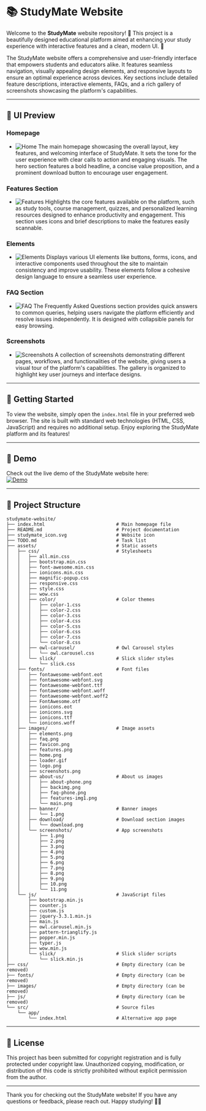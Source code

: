 # 📚 StudyMate Website

Welcome to the **StudyMate** website repository! 🎉 This project is a beautifully designed educational platform aimed at enhancing your study experience with interactive features and a clean, modern UI. 🚀

The StudyMate website offers a comprehensive and user-friendly interface that empowers students and educators alike. It features seamless navigation, visually appealing design elements, and responsive layouts to ensure an optimal experience across devices. Key sections include detailed feature descriptions, interactive elements, FAQs, and a rich gallery of screenshots showcasing the platform's capabilities.

---

## 🎨 UI Preview

### Homepage
- ![Home](assets/images/home.png)
  The main homepage showcasing the overall layout, key features, and welcoming interface of StudyMate. It sets the tone for the user experience with clear calls to action and engaging visuals. The hero section features a bold headline, a concise value proposition, and a prominent download button to encourage user engagement.

### Features Section
- ![Features](assets/images/features.png)
  Highlights the core features available on the platform, such as study tools, course management, quizzes, and personalized learning resources designed to enhance productivity and engagement. This section uses icons and brief descriptions to make the features easily scannable.

### Elements
- ![Elements](assets/images/elements.png)
  Displays various UI elements like buttons, forms, icons, and interactive components used throughout the site to maintain consistency and improve usability. These elements follow a cohesive design language to ensure a seamless user experience.

### FAQ Section
- ![FAQ](assets/images/faq.png)
  The Frequently Asked Questions section provides quick answers to common queries, helping users navigate the platform efficiently and resolve issues independently. It is designed with collapsible panels for easy browsing.

### Screenshots
- ![Screenshots](assets/images/screenshots.png)
  A collection of screenshots demonstrating different pages, workflows, and functionalities of the website, giving users a visual tour of the platform's capabilities. The gallery is organized to highlight key user journeys and interface designs.

---

## 🚀 Getting Started

To view the website, simply open the `index.html` file in your preferred web browser. The site is built with standard web technologies (HTML, CSS, JavaScript) and requires no additional setup. Enjoy exploring the StudyMate platform and its features!

---

## 🚀 Demo

Check out the live demo of the StudyMate website here:  
[![Demo](https://img.shields.io/badge/Live-Demo-green?style=for-the-badge&logo=github)](https://codewith-freddie.github.io/studymate-website/)

---
## 📁 Project Structure

```
studymate-website/
├── index.html                          # Main homepage file
├── README.md                           # Project documentation
├── studymate_icon.svg                  # Website icon
├── TODO.md                             # Task list
├── assets/                             # Static assets
│   ├── css/                            # Stylesheets
│   │   ├── all.min.css
│   │   ├── bootstrap.min.css
│   │   ├── font-awesome.min.css
│   │   ├── ionicons.min.css
│   │   ├── magnific-popup.css
│   │   ├── responsive.css
│   │   ├── style.css
│   │   ├── wow.css
│   │   ├── color/                      # Color themes
│   │   │   ├── color-1.css
│   │   │   ├── color-2.css
│   │   │   ├── color-3.css
│   │   │   ├── color-4.css
│   │   │   ├── color-5.css
│   │   │   ├── color-6.css
│   │   │   ├── color-7.css
│   │   │   └── color-8.css
│   │   ├── owl-carousel/               # Owl Carousel styles
│   │   │   └── owl.carousel.css
│   │   └── slick/                      # Slick slider styles
│   │       └── slick.css
│   ├── fonts/                          # Font files
│   │   ├── fontawesome-webfont.eot
│   │   ├── fontawesome-webfont.svg
│   │   ├── fontawesome-webfont.ttf
│   │   ├── fontawesome-webfont.woff
│   │   ├── fontawesome-webfont.woff2
│   │   ├── FontAwesome.otf
│   │   ├── ionicons.eot
│   │   ├── ionicons.svg
│   │   ├── ionicons.ttf
│   │   └── ionicons.woff
│   ├── images/                         # Image assets
│   │   ├── elements.png
│   │   ├── faq.png
│   │   ├── favicon.png
│   │   ├── features.png
│   │   ├── home.png
│   │   ├── loader.gif
│   │   ├── logo.png
│   │   ├── screenshots.png
│   │   ├── about-us/                   # About us images
│   │   │   ├── about-phone.png
│   │   │   ├── backimg.png
│   │   │   ├── faq-phone.png
│   │   │   ├── features-img1.png
│   │   │   └── main.png
│   │   ├── banner/                     # Banner images
│   │   │   └── 1.png
│   │   ├── download/                   # Download section images
│   │   │   └── download.png
│   │   └── screenshots/                # App screenshots
│   │       ├── 1.png
│   │       ├── 2.png
│   │       ├── 3.png
│   │       ├── 4.png
│   │       ├── 5.png
│   │       ├── 6.png
│   │       ├── 7.png
│   │       ├── 8.png
│   │       ├── 9.png
│   │       ├── 10.png
│   │       └── 11.png
│   └── js/                             # JavaScript files
│       ├── bootstrap.min.js
│       ├── counter.js
│       ├── custom.js
│       ├── jquery-3.3.1.min.js
│       ├── main.js
│       ├── owl.carousel.min.js
│       ├── pattern-trianglify.js
│       ├── popper.min.js
│       ├── typer.js
│       ├── wow.min.js
│       └── slick/                      # Slick slider scripts
│           └── slick.min.js
├── css/                                # Empty directory (can be removed)
├── fonts/                              # Empty directory (can be removed)
├── images/                             # Empty directory (can be removed)
├── js/                                 # Empty directory (can be removed)
└── src/                                # Source files
    └── app/
        └── index.html                  # Alternative app page
```

---

## 📄 License

This project has been submitted for copyright registration and is fully protected under copyright law. Unauthorized copying, modification, or distribution of this code is strictly prohibited without explicit permission from the author.

---

Thank you for checking out the StudyMate website! If you have any questions or feedback, please reach out. Happy studying! 📖✨
